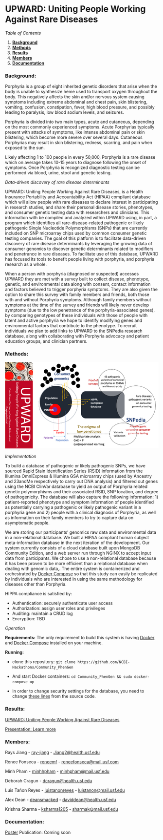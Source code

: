 # UPWARD: Uniting People Working Against Rare Diseases

*Table of Contents*

1. [**Background**](https://github.com/NCBI-Hackathons/Community_PhenGen#background)
2. [**Methods**](https://github.com/NCBI-Hackathons/Community_PhenGen#methods)
3. [**Results**](https://github.com/NCBI-Hackathons/Community_PhenGen#results)
4. [**Members**](https://github.com/NCBI-Hackathons/Community_PhenGen#members)
5. [**Documentation**](https://github.com/NCBI-Hackathons/Community_PhenGen#documentation)

### Background:
Porphyria is a group of eight inherited genetic disorders that arise when the body is unable to synthesize heme used to transport oxygen throughout the body. This negatively affects the skin and/or nervous system causing symptoms including extreme abdominal and chest pain, skin blistering, vomiting, confusion, constipation, fever, high blood pressure, and possibly leading to paralysis, low blood sodium levels, and seizures.

Porphyria is divided into two main types, acute and cutaneous, depending on the most commonly experienced symptoms. Acute Porphyrias typically present with attacks of symptoms, like intense abdominal pain or skin blistering, which become more severe over several days. Cutaneous Porphyrias may result in skin blistering, redness, scarring, and pain when exposed to the sun.

Likely affecting 1 to 100 people in every 50,000, Porphyria is a rare disease which on average takes 10-15 years to diagnose following the onset of symptoms. Once Porphyria is recognized diagnostic testing can be performed via blood, urine, stool and genetic testing.

*Data-driven discovery of rare disease determinants*

UPWARD: Uniting People Working Against Rare Diseases, is a Health Insurance Portability and Accountability Act (HIPAA) compliant database which will allow people with rare diseases to declare interest in participating in research studies, and share their personal disease stories, phenotypes, and consumer genetic testing data with researchers and clinicians. This information with be compiled and analyzed within UPWARD using, in part, a program which identifies all rare-disease-related pathogenic or likely pathogenic Single Nucleotide Polymorphisms (SNPs) that are currently included on SNP microarray chips used by common consumer genetic testing companies. The goal of this platform is to facilitate data-driven discovery of rare disease determinants by leveraging the growing data of consumer genomics to discover genetic determinants related to modifiers and penetrance in rare diseases. To facilitate use of this database, UPWARD has focused its tools to benefit people living with porphyria, and porphyria research as a whole. 

When a person with porphyria (diagnosed or suspected) accesses UPWARD they are met with a survey built to collect disease, phenotype, genetic, and environmental data along with consent, contact information and factors believed to trigger porphyria symptoms. They are also given the option to share this survey with family members and friends, both those with and without Porphyria symptoms. Although family members without symptoms at the time of the survey and friends will likely never develop symptoms (due to the low penetrance of the porphyria-associated genes), by comparing genotypes of these individuals with those of people with latent and active porphyria we hope to identify modifying genes and environmental factors that contribute to the phenotype. To recruit individuals we plan to add links to UPWARD to the SNPedia research database, along with collaborating with Porphyria advocacy and patient education groups, and clinician partners.

### Methods:

![flowchart](https://github.com/NCBI-Hackathons/Community_PhenGen/blob/master/UPWARD.png)

*Implementation*

To build a database of pathogenic or likely pathogenic SNPs, we have sourced Rapid Stain Identification Series (RSID) information from the Illumina OmniExpress & Illumina GSA microarray chips (used by Ancestry and 23andMe respectively to carry out DNA analysis) and filtered out genes using the NCBI ClinVar database to yield an output of Porphyria related genetic polymorphisms and their associated RSID, SNP location, and degree of pathogenicity. The database will also capture the following information: 1) patient-reported phenotype and symptom information of people identified as potentially carrying a pathogenic or likely pathogenic variant in a porphyria gene and 2) people with a clinical diagnosis of Porphyria, as well as information on their family members to try to capture data on asymptomatic people.

We are storing our participants’ genomics raw data and environmental data in a non-relational database. We built a HIPAA compliant human subject meta-information database in the next iteration of the development. Our system currently consists of a cloud database built upon MongoDB Community Edition, and a web server run through NGINX to accept input data from participants. We chose to use a non-relational database because it has been proven to be more efficient than a relational database when dealing with genomic data,. The entire system is containerized and orchestrated by [Docker Compose](https://docs.docker.com/compose/) so that this study can easily be replicated by individuals who are interested in using the same methodology for diseases other than Porphyria.

HIPPA compliance is satisfied by:

- Authentication: securely authenticate user access
- Authorization: assign user roles and privileges
- Auditing: maintain a CRUD log
- Encryption: TBD 

*Operation*

  **Requirements:** The only requirement to build this system is having [Docker](https://docs.docker.com/install/) and [Docker Compose](https://docs.docker.com/compose/install/) installed on your machine.
  
  **Running:**
  
  - clone this repository: `git clone https://github.com/NCBI-Hackathons/Community_PhenGen`
  
  - And start Docker containers: `cd Community_PhenGen && sudo docker-compose up`
  
  - In order to change security settings for the database, you need to change [these lines](https://github.com/NCBI-Hackathons/Community_PhenGen/blob/f6c0638d409b9ab5619b2db9961c84d259fc5c62/docker-compose.yml#L13-L15) from the source code.

### Results:

[UPWARD: Uniting People Working Against Rare Diseases](http://www.raysjianglab.org/DDDD.php)

[Presentation: Learn more](https://docs.google.com/presentation/d/1AcBlLJ51WDNSG8RY25YOSZpFn9xUOBcb2t6nJCRqMwk/edit?usp=sharing)

### Members:
Rays Jiang - [ray-jiang](https://github.com/ray-jiang) - Jiang2@health.usf.edu 

Renee Fonseca - [reneemf](https://github.com/reneemf) - reneefonseca@mail.usf.com

Minh Pham - [minhhpham](https://github.com/minhhpham) - minhpham@mail.usf.edu 

Deborah Cragun - dcragun@health.usf.edu 

Luis Tañon Reyes - [luistanonreyes](https://github.com/luistanonreyes) - luistanon@mail.usf.edu

Alex Dean - [deansmacked](https://github.com/deansmacked) - daviddean@health.usf.edu

Krishna Sharma - [ksharma1205](https://github.com/ksharma1205) - sharmak@mail.usf.edu

### Documentation:
[Poster](https://drive.google.com/file/d/1NRJ_itYHL1b97HSHVbhl2bHhk5AsADaM/view?usp=sharing)
Publication: Coming soon
